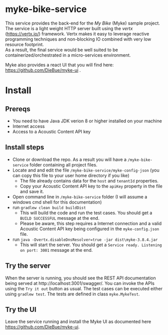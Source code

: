 # myke-bike-service
This service provides the back-end for the _My Bike_ (Myke) sample project. The service is a light weight HTTP server built using the _vertx_ (https://vertx.io/) framework. Vertx makes it easy to leverage reactive programming techniques and non-blocking IO combined with very low resource footprint.   
As a result, the final service would be well suited to be containerized/orchestrated in a micro-services environment.

Myke also provides a react UI that you will find here: https://github.com/DieBue/myke-ui .

# Install
## Prereqs
- You need to have Java JDK verion 8 or higher installed on your machine
- Internet access
- Access to a Acoustic Content API key 

## Install steps 
* Clone or download the repo. As a result you will have a `/myke-bike-service` folder containing all project files.
* Locate and and edit the file `/myke-bike-service/myke-config-json` (you can copy this file to your user home directory if you like)	  
	* The file already contains data for the `host` and `tenantId` properties.  
	* Copy your Acoustic Content API key to the `apiKey` property in the file and save it.  
* Open command line in `/myke-bike-service` folder (I will assume a windows cmd shell for this documentation)
* run `gradlew clean build buildDist` 
	* This will build the code and run the test cases. You should get a `BUILD SUCCESSFUL` message at the end. 
	* Please be aware, this step requires a Internet connection and a valid Acoustic Content API key being configured in the `myke-config.json` file.
* run `java -Dvertx.disableDnsResolver=true -jar dist\myke-3.8.4.jar`
	* This will start the server. You should get a `Service ready. Listening on port: 3001` message at the end. 
   
## Try the server
When the server is running, you should see the REST API documentation being served at http://localhost:3001/swagger/. You can invoke the APIs using the
`Try it out` button as usual.
The test cases can be executed either using `gradlew test`. The tests are defined in class `myke.MykeTest`.

## Try the UI
Leave the service running and install the Myke UI as documented here https://github.com/DieBue/myke-ui.

